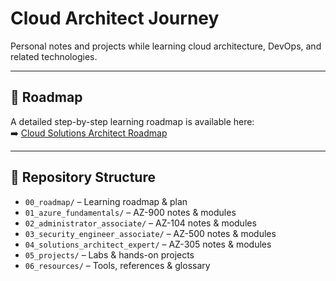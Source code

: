 # Cloud Architect Journey

Personal notes and projects while learning cloud architecture, DevOps, and related technologies.

---

## 📅 Roadmap
A detailed step-by-step learning roadmap is available here:  
➡️ [Cloud Solutions Architect Roadmap](00_roadmap/roadmap.md)

---

## 📂 Repository Structure
- `00_roadmap/` – Learning roadmap & plan
- `01_azure_fundamentals/` – AZ-900 notes & modules
- `02_administrator_associate/` – AZ-104 notes & modules
- `03_security_engineer_associate/` – AZ-500 notes & modules
- `04_solutions_architect_expert/` – AZ-305 notes & modules
- `05_projects/` – Labs & hands-on projects
- `06_resources/` – Tools, references & glossary
